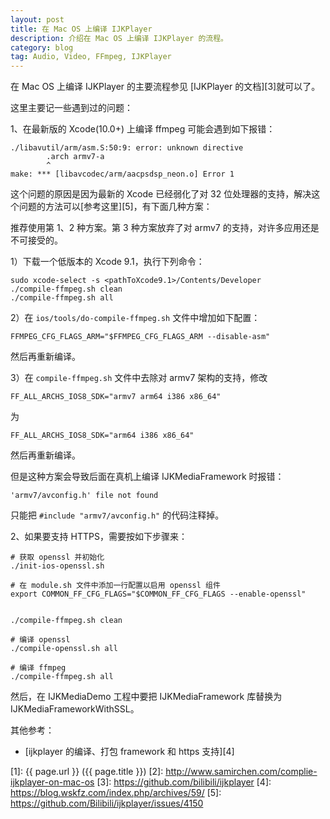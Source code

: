 ```yaml
---
layout: post
title: 在 Mac OS 上编译 IJKPlayer
description: 介绍在 Mac OS 上编译 IJKPlayer 的流程。
category: blog
tag: Audio, Video, FFmpeg, IJKPlayer
---
```



在 Mac OS 上编译 IJKPlayer 的主要流程参见 [IJKPlayer 的文档][3]就可以了。

这里主要记一些遇到过的问题：

1、在最新版的 Xcode(10.0+) 上编译 ffmpeg 可能会遇到如下报错：

```
./libavutil/arm/asm.S:50:9: error: unknown directive
        .arch armv7-a
        ^
make: *** [libavcodec/arm/aacpsdsp_neon.o] Error 1
```

这个问题的原因是因为最新的 Xcode 已经弱化了对 32 位处理器的支持，解决这个问题的方法可以[参考这里][5]，有下面几种方案：

推荐使用第 1、2 种方案。第 3 种方案放弃了对 armv7 的支持，对许多应用还是不可接受的。

1）下载一个低版本的 Xcode 9.1，执行下列命令：

```
sudo xcode-select -s <pathToXcode9.1>/Contents/Developer
./compile-ffmpeg.sh clean
./compile-ffmpeg.sh all
```


2）在 `ios/tools/do-compile-ffmpeg.sh` 文件中增加如下配置：

`FFMPEG_CFG_FLAGS_ARM="$FFMPEG_CFG_FLAGS_ARM --disable-asm"`

然后再重新编译。


3）在 `compile-ffmpeg.sh` 文件中去除对 armv7 架构的支持，修改

```
FF_ALL_ARCHS_IOS8_SDK="armv7 arm64 i386 x86_64"
```

为

```
FF_ALL_ARCHS_IOS8_SDK="arm64 i386 x86_64"
```

然后再重新编译。

但是这种方案会导致后面在真机上编译 IJKMediaFramework 时报错：

```
'armv7/avconfig.h' file not found
```

只能把 `#include "armv7/avconfig.h"` 的代码注释掉。



2、如果要支持 HTTPS，需要按如下步骤来：

```
# 获取 openssl 并初始化
./init-ios-openssl.sh

# 在 module.sh 文件中添加一行配置以启用 openssl 组件
export COMMON_FF_CFG_FLAGS="$COMMON_FF_CFG_FLAGS --enable-openssl"


./compile-ffmpeg.sh clean

# 编译 openssl
./compile-openssl.sh all

# 编译 ffmpeg
./compile-ffmpeg.sh all
```

然后，在 IJKMediaDemo 工程中要把 IJKMediaFramework 库替换为 IJKMediaFrameworkWithSSL。



其他参考：

- [ijkplayer 的编译、打包 framework 和 https 支持][4]



[SamirChen]: http://www.samirchen.com "SamirChen"
[1]: {{ page.url }} ({{ page.title }})
[2]: http://www.samirchen.com/complie-ijkplayer-on-mac-os
[3]: https://github.com/bilibili/ijkplayer
[4]: https://blog.wskfz.com/index.php/archives/59/
[5]: https://github.com/Bilibili/ijkplayer/issues/4150

